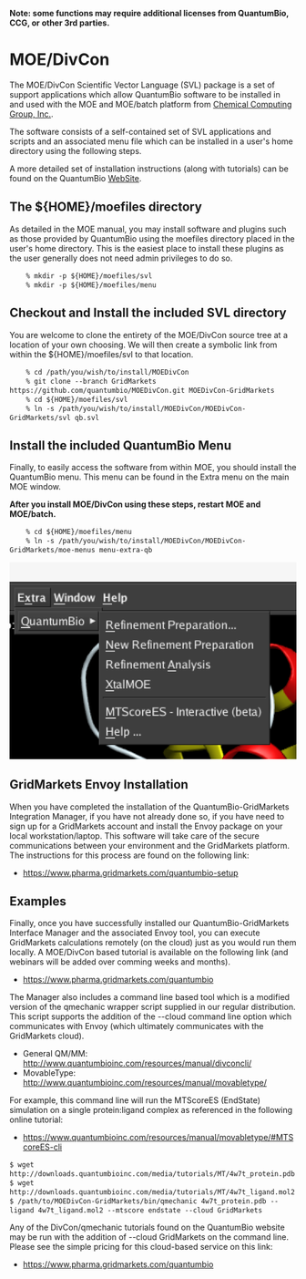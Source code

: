 **Note: some functions may require additional licenses from QuantumBio, CCG, or other 3rd parties.**

# MOE/DivCon

The MOE/DivCon Scientific Vector Language (SVL) package is a set of support applications which 
allow QuantumBio software to be installed in and used with the MOE and MOE/batch platform from 
[Chemical Computing Group, Inc.](https://www.chemcomp.com/).

The software consists of a self-contained set of SVL applications and scripts and an associated menu 
file which can be installed in a user's home directory using the following steps.

A more detailed set of installation instructions (along with tutorials) can be found on the 
QuantumBio [WebSite](http://www.quantumbioinc.com/resources/manual/installation/).

## The ${HOME}/moefiles directory 

As detailed in the MOE manual, you may install software and plugins such as those provided by 
QuantumBio using the moefiles directory placed in the user's home directory. This is the easiest 
place to install these plugins as the user generally does not need admin privileges to do so.

```
    % mkdir -p ${HOME}/moefiles/svl
    % mkdir -p ${HOME}/moefiles/menu
```

## Checkout and Install the included SVL directory

You are welcome to clone the entirety of the MOE/DivCon source tree at a location of your own choosing. 
We will then create a symbolic link from within the ${HOME}/moefiles/svl to that location.

```
    % cd /path/you/wish/to/install/MOEDivCon
    % git clone --branch GridMarkets https://github.com/quantumbio/MOEDivCon.git MOEDivCon-GridMarkets
    % cd ${HOME}/moefiles/svl
    % ln -s /path/you/wish/to/install/MOEDivCon/MOEDivCon-GridMarkets/svl qb.svl
```

## Install the included QuantumBio Menu

Finally, to easily access the software from within MOE, you should install the QuantumBio menu. 
This menu can be found in the Extra menu on the main MOE window. 

**After you install MOE/DivCon using these steps, restart MOE and MOE/batch.**

```
    % cd ${HOME}/moefiles/menu
    % ln -s /path/you/wish/to/install/MOEDivCon/MOEDivCon-GridMarkets/moe-menus menu-extra-qb
```

![Extra Menu](./doc/images/qb_extra_menu.png)

## GridMarkets Envoy Installation

When you have completed the installation of the QuantumBio-GridMarkets Integration Manager, if you have not already done so, if you have need to sign up for a GridMarkets account and install the Envoy package on your local workstation/laptop. This software will take care of the secure communications between your environment and the GridMarkets platform. The instructions for this process are found on the following link:

 * https://www.pharma.gridmarkets.com/quantumbio-setup

## Examples

Finally, once you have successfully installed our QuantumBio-GridMarkets Interface Manager and the associated Envoy tool, you can execute GridMarkets calculations remotely (on the cloud) just as you would run them locally. A MOE/DivCon based tutorial is available on the following link (and webinars will be added over comming weeks and months).

 * https://www.pharma.gridmarkets.com/quantumbio
 
The Manager also includes a command line based tool which is a modified version of the qmechanic wrapper script supplied in our regular distribution. This script supports the addition of the --cloud command line option which communicates with Envoy (which ultimately communicates with the GridMarkets cloud).
 
  * General QM/MM: http://www.quantumbioinc.com/resources/manual/divconcli/
  * MovableType: http://www.quantumbioinc.com/resources/manual/movabletype/

For example, this command line will run the MTScoreES (EndState) simulation on a single protein:ligand complex as referenced in the following online tutorial:

 * https://www.quantumbioinc.com/resources/manual/movabletype/#MTScoreES-cli

```
$ wget http://downloads.quantumbioinc.com/media/tutorials/MT/4w7t_protein.pdb
$ wget http://downloads.quantumbioinc.com/media/tutorials/MT/4w7t_ligand.mol2
$ /path/to/MOEDivCon-GridMarkets/bin/qmechanic 4w7t_protein.pdb --ligand 4w7t_ligand.mol2 --mtscore endstate --cloud GridMarkets
```

Any of the DivCon/qmechanic tutorials found on the QuantumBio website may be run with the addition of --cloud GridMarkets on the command line. Please see the simple pricing for this cloud-based service on this link:

 * https://www.pharma.gridmarkets.com/quantumbio
 
